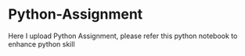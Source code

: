 # Python-Assignment
Here I upload Python Assignment, please refer this python notebook to enhance python skill
